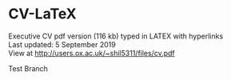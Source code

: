 # CV-LaTeX

Executive CV pdf version (116 kb) typed in LATEX with hyperlinks\
Last updated: 5 September 2019\
View at http://users.ox.ac.uk/~shil5311/files/cv.pdf

Test Branch